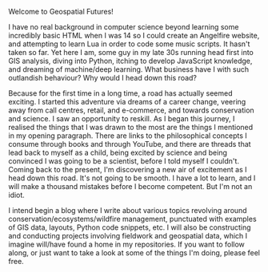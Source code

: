 Welcome to Geospatial Futures!

I have no real background in computer science beyond learning some incredibly basic HTML when I was 14 so I could create an Angelfire website, and attempting to learn Lua in order to code some music scripts. It hasn't taken so far. Yet here I am, some guy in my late 30s running head first into GIS analysis, diving into Python, itching to develop JavaScript knowledge, and dreaming of machine/deep learning. What business have I with such outlandish behaviour? Why would I head down this road?

Because for the first time in a long time, a road has actually seemed exciting. I started this adventure via dreams of a career change, veering away from call centres, retail, and e-commerce, and towards conservation and science. I saw an opportunity to reskill. As I began this journey, I realised the things that I was drawn to the most are the things I mentioned in my opening paragraph. There are links to the philosophical concepts I consume through books and through YouTube, and there are threads that lead back to myself as a child, being excited by science and being convinced I was going to be a scientist, before I told myself I couldn't. Coming back to the present, I'm discovering a new air of excitement as I head down this road. It's not going to be smooth. I have a lot to learn, and I will make a thousand mistakes before I become competent. But I'm not an idiot. 

I intend begin a blog where I write about various topics revolving around conservation/ecosystems/wildfire management, punctuated with examples of GIS data, layouts, Python code snippets, etc. I will also be constructing and conducting projects involving fieldwork and geospatial data, which I imagine will/have found a home in my repositories. If you want to follow along, or just want to take a look at some of the things I'm doing, please feel free. 
